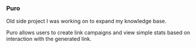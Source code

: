 ### Puro

Old side project I was working on to expand my knowledge base.

Puro allows users to create link campaigns and view simple stats based on interaction with the generated link.

